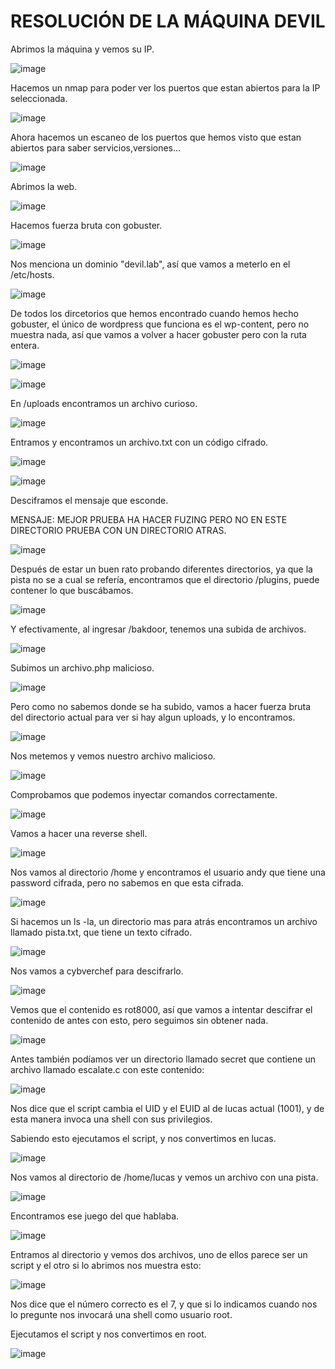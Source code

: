 # RESOLUCIÓN DE LA MÁQUINA DEVIL

Abrimos la máquina y vemos su IP.

![image](https://github.com/user-attachments/assets/ca3be0ff-7e5c-4e00-8b3a-e27a46727e84)

Hacemos un nmap para poder ver los puertos que estan abiertos para la IP seleccionada.

![image](https://github.com/user-attachments/assets/6036ac38-70ec-46f6-bada-b0c7c4cef616)

Ahora hacemos un escaneo de los puertos que hemos visto que estan abiertos para saber servicios,versiones...

![image](https://github.com/user-attachments/assets/c77f27fb-0c5c-4a4f-a7da-cab1ccb119d5)

Abrimos la web.

![image](https://github.com/user-attachments/assets/25b36301-9ff2-42d3-9078-0eebeafc15b1)

Hacemos fuerza bruta con gobuster.

![image](https://github.com/user-attachments/assets/b5fa5994-d501-4d7c-aace-55738e8834d4)

Nos menciona un dominio "devil.lab", así que vamos a meterlo en el /etc/hosts.

![image](https://github.com/user-attachments/assets/4c32c454-00df-4d43-97e7-46b4a49e5443)

De todos los dircetorios que hemos encontrado cuando hemos hecho gobuster, el único de wordpress que funciona es el wp-content, pero no muestra nada, así que vamos a volver a hacer gobuster pero con la ruta entera.

![image](https://github.com/user-attachments/assets/a01771fa-0c59-42e3-bf19-9ee0457b08dc)

![image](https://github.com/user-attachments/assets/de02b74f-8ce6-4388-bd2e-079499985534)

En /uploads encontramos un archivo curioso.

![image](https://github.com/user-attachments/assets/9753e9b3-cb90-4cfd-ad62-6d084dc1e9b7)

Entramos y encontramos un archivo.txt con un código cifrado.

![image](https://github.com/user-attachments/assets/548ea62e-b582-4de9-addf-0a1bd35a778f)

![image](https://github.com/user-attachments/assets/b03f5ddb-9e76-44c4-bdab-30604be26690)

Desciframos el mensaje que esconde.

MENSAJE: MEJOR PRUEBA HA HACER FUZING PERO NO EN ESTE DIRECTORIO PRUEBA CON UN DIRECTORIO ATRAS.

![image](https://github.com/user-attachments/assets/f2addeeb-d9a3-4c26-8d2f-174b893b0164)

Después de estar un buen rato probando diferentes directorios, ya que la pista no se a cual se refería, encontramos que el directorio /plugins, puede contener lo que buscábamos.

![image](https://github.com/user-attachments/assets/94fb8825-a42e-4fb5-a52b-46fe136f97b8)

Y efectivamente, al ingresar /bakdoor, tenemos una subida de archivos.

![image](https://github.com/user-attachments/assets/7674dbd2-a53c-46bd-a25d-1c95e369d5cc)

Subimos un archivo.php malicioso.

![image](https://github.com/user-attachments/assets/b9d52ed6-d654-4770-9a70-337dc3050cd0)

Pero como no sabemos donde se ha subido, vamos a hacer fuerza bruta del directorio actual para ver si hay algun uploads, y lo encontramos.

![image](https://github.com/user-attachments/assets/f0916427-a6ad-42aa-acf1-2fd10703a2e4)

Nos metemos y vemos nuestro archivo malicioso.

![image](https://github.com/user-attachments/assets/050099c0-8e47-4cbd-a883-b6531cdabfde)

Comprobamos que podemos inyectar comandos correctamente.

![image](https://github.com/user-attachments/assets/f7f5ff3e-ea6a-4feb-8ccc-d17c3fc67838)

Vamos a hacer una reverse shell.

![image](https://github.com/user-attachments/assets/2a9b3486-8634-49dc-858f-383c2640be6b)

Nos vamos al directorio /home y encontramos el usuario andy que tiene una password cifrada, pero no sabemos en que esta cifrada.

![image](https://github.com/user-attachments/assets/bef6ebd5-b36d-4c04-81a2-598e1a1af4c3)

Si hacemos un ls -la, un directorio mas para atrás encontramos un archivo llamado pista.txt, que tiene un texto cifrado.

![image](https://github.com/user-attachments/assets/461c4bab-9b11-4bdd-a198-29c24413b2df)

Nos vamos a cybverchef para descifrarlo.

![image](https://github.com/user-attachments/assets/d3e41251-001a-4b74-9994-faa22ab0b3fb)

Vemos que el contenido es rot8000, así que vamos a intentar descifrar el contenido de antes con esto, pero seguimos sin obtener nada.

![image](https://github.com/user-attachments/assets/b11ba83e-88e1-4373-a093-8dadbc358d96)

Antes también podíamos ver un directorio llamado secret que contiene un archivo llamado escalate.c con este contenido: 

![image](https://github.com/user-attachments/assets/5616cf39-c9e5-4fab-8c89-89471f2dee5e)

Nos dice que el script cambia el UID y el EUID al de lucas actual (1001), y de esta manera invoca una shell con sus privilegios.

Sabiendo esto ejecutamos el script, y nos convertimos en lucas.

![image](https://github.com/user-attachments/assets/5dc0487d-5c2b-4f60-902e-51943e557998)

Nos vamos al directorio de /home/lucas y vemos un archivo con una pista.

![image](https://github.com/user-attachments/assets/b194c685-9752-4228-917a-f73b20675ec1)

Encontramos ese juego del que hablaba.

![image](https://github.com/user-attachments/assets/537383f7-fdf1-4806-a065-960a4550d974)

Entramos al directorio y vemos dos archivos, uno de ellos parece ser un script y el otro si lo abrimos nos muestra esto: 

![image](https://github.com/user-attachments/assets/2e0d4579-3727-4e80-b045-882b3b9cb3a3)

Nos dice que el número correcto es el 7, y que si lo indicamos cuando nos lo pregunte nos invocará una shell como usuario root.

Ejecutamos el script y nos convertimos en root.

![image](https://github.com/user-attachments/assets/2fe95a58-a10f-493e-91ff-5cf0afa642e8)



